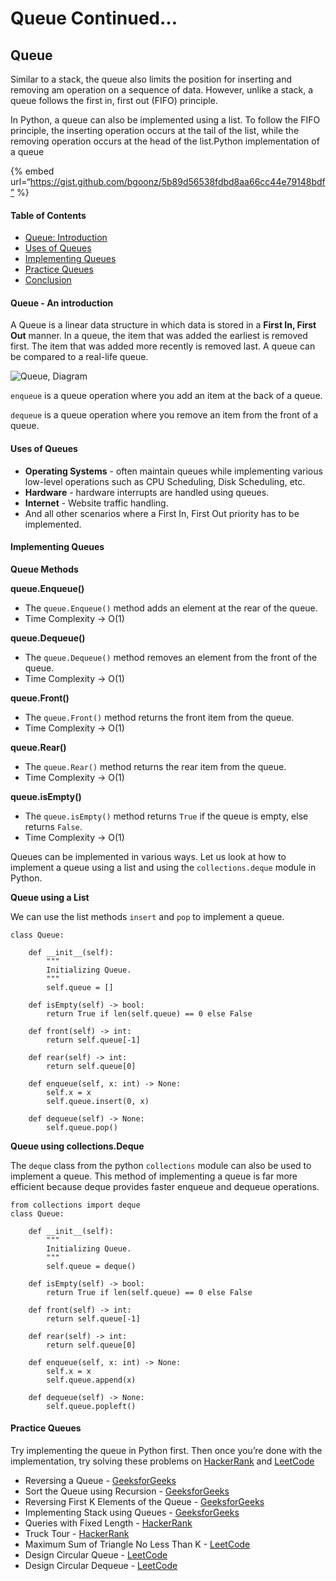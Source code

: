 Queue Continued…
================

Queue <span id="5f3d"></span>
-----------------------------

Similar to a stack, the queue also limits the position for inserting and removing am operation on a sequence of data. However, unlike a stack, a queue follows the first in, first out (FIFO) principle.

In Python, a queue can also be implemented using a list. To follow the FIFO principle, the inserting operation occurs at the tail of the list, while the removing operation occurs at the head of the list.Python implementation of a queue

{% embed url=“https://gist.github.com/bgoonz/5b89d56538fdbd8aa66cc44e79148bdf” %}

#### Table of Contents <span id="table-of-contents"></span>

-   [Queue: Introduction](https://www.section.io/engineering-education/queue-data-structure-python/#queue:-introduction)
-   [Uses of Queues](https://www.section.io/engineering-education/queue-data-structure-python/#uses-of-queues)
-   [Implementing Queues](https://www.section.io/engineering-education/queue-data-structure-python/#implementing-queues)
-   [Practice Queues](https://www.section.io/engineering-education/queue-data-structure-python/#practice-queues)
-   [Conclusion](https://www.section.io/engineering-education/queue-data-structure-python/#conclusion)

#### Queue - An introduction <span id="queue---an-introduction"></span>

A Queue is a linear data structure in which data is stored in a **First In, First Out** manner. In a queue, the item that was added the earliest is removed first. The item that was added more recently is removed last. A queue can be compared to a real-life queue.

![Queue, Diagram](https://www.section.io/engineering-education/queue-data-structure-python/queue.png)

`enqueue` is a queue operation where you add an item at the back of a queue.

`dequeue` is a queue operation where you remove an item from the front of a queue.

#### Uses of Queues <span id="uses-of-queues"></span>

-   **Operating Systems** - often maintain queues while implementing various low-level operations such as CPU Scheduling, Disk Scheduling, etc.
-   **Hardware** - hardware interrupts are handled using queues.
-   **Internet** - Website traffic handling.
-   And all other scenarios where a First In, First Out priority has to be implemented.

#### Implementing Queues <span id="implementing-queues"></span>

**Queue Methods**

**queue.Enqueue()**

-   The `queue.Enqueue()` method adds an element at the rear of the queue.
-   Time Complexity -&gt; O(1)

**queue.Dequeue()**

-   The `queue.Dequeue()` method removes an element from the front of the queue.
-   Time Complexity -&gt; O(1)

**queue.Front()**

-   The `queue.Front()` method returns the front item from the queue.
-   Time Complexity -&gt; O(1)

**queue.Rear()**

-   The `queue.Rear()` method returns the rear item from the queue.
-   Time Complexity -&gt; O(1)

**queue.isEmpty()**

-   The `queue.isEmpty()` method returns `True` if the queue is empty, else returns `False`.
-   Time Complexity -&gt; O(1)

Queues can be implemented in various ways. Let us look at how to implement a queue using a list and using the `collections.deque` module in Python.

**Queue using a List**

We can use the list methods `insert` and `pop` to implement a queue.

    class Queue:

        def __init__(self):
            """
            Initializing Queue.
            """
            self.queue = []

        def isEmpty(self) -> bool:
            return True if len(self.queue) == 0 else False

        def front(self) -> int:
            return self.queue[-1]

        def rear(self) -> int:
            return self.queue[0]

        def enqueue(self, x: int) -> None:
            self.x = x
            self.queue.insert(0, x)

        def dequeue(self) -> None:
            self.queue.pop()

**Queue using collections.Deque**

The `deque` class from the python `collections` module can also be used to implement a queue. This method of implementing a queue is far more efficient because deque provides faster enqueue and dequeue operations.

    from collections import deque
    class Queue:

        def __init__(self):
            """
            Initializing Queue.
            """
            self.queue = deque()

        def isEmpty(self) -> bool:
            return True if len(self.queue) == 0 else False

        def front(self) -> int:
            return self.queue[-1]

        def rear(self) -> int:
            return self.queue[0]

        def enqueue(self, x: int) -> None:
            self.x = x
            self.queue.append(x)

        def dequeue(self) -> None:
            self.queue.popleft()

#### Practice Queues <span id="practice-queues"></span>

Try implementing the queue in Python first. Then once you’re done with the implementation, try solving these problems on [HackerRank](https://hackerrank.com/dashboard) and [LeetCode](https://leetcode.com/problems)

-   Reversing a Queue - [GeeksforGeeks](https://www.geeksforgeeks.org/reversing-a-queue/?ref=rp)
-   Sort the Queue using Recursion - [GeeksforGeeks](https://www.geeksforgeeks.org/sort-the-queue-using-recursion/?ref=rp)
-   Reversing First K Elements of the Queue - [GeeksforGeeks](https://www.geeksforgeeks.org/reversing-first-k-elements-queue/?ref=rp)
-   Implementing Stack using Queues - [GeeksforGeeks](https://www.geeksforgeeks.org/implement-stack-using-queue/)
-   Queries with Fixed Length - [HackerRank](https://www.hackerrank.com/challenges/queries-with-fixed-length/problem)
-   Truck Tour - [HackerRank](https://www.hackerrank.com/challenges/truck-tour/problem)
-   Maximum Sum of Triangle No Less Than K - [LeetCode](https://leetcode.com/problems/max-sum-of-rectangle-no-larger-than-k/)
-   Design Circular Queue - [LeetCode](https://leetcode.com/problems/design-circular-queue/)
-   Design Circular Dequeue - [LeetCode](https://leetcode.com/problems/design-circular-deque/)
